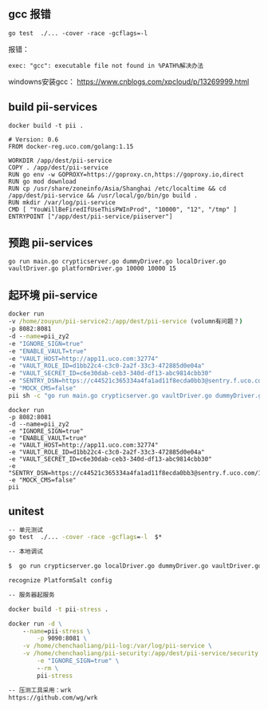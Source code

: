 ## gcc 报错

`go test  ./... -cover -race -gcflags=-l`

报错：
```text
exec: "gcc": executable file not found in %PATH%解决办法
```

windowns安装gcc：
https://www.cnblogs.com/xpcloud/p/13269999.html

## build pii-services

`docker build -t pii .`

```DOCKFILE
# Version: 0.6
FROM docker-reg.uco.com/golang:1.15

WORKDIR /app/dest/pii-service
COPY . /app/dest/pii-service
RUN go env -w GOPROXY=https://goproxy.cn,https://goproxy.io,direct
RUN go mod download
RUN cp /usr/share/zoneinfo/Asia/Shanghai /etc/localtime && cd /app/dest/pii-service && /usr/local/go/bin/go build .
RUN mkdir /var/log/pii-service
CMD [ "YouWillBeFiredIfUseThisPWInProd", "10000", "12", "/tmp" ]
ENTRYPOINT ["/app/dest/pii-service/piiserver"]

```

## 预跑 pii-services

`go run main.go crypticserver.go dummyDriver.go localDriver.go vaultDriver.go platformDriver.go 10000 10000 15`

## 起环境 pii-service

```cmd 
docker run 
-v /home/zouyun/pii-service2:/app/dest/pii-service (volumn有问题？)
-p 8082:8081 
-d --name=pii_zy2 
-e "IGNORE_SIGN=true" 
-e "ENABLE_VAULT=true" 
-e "VAULT_HOST=http://app11.uco.com:32774" 
-e "VAULT_ROLE_ID=d1bb22c4-c3c0-2a2f-33c3-472885d0e04a" 
-e "VAULT_SECRET_ID=c6e30dab-ceb3-340d-df13-abc9814cbb30" 
-e "SENTRY_DSN=https://c44521c365334a4fa1ad11f8ecda0bb3@sentry.f.uco.com/16" 
-e "MOCK_CMS=false" 
pii sh -c "go run main.go crypticserver.go vaultDriver.go dummyDriver.go localDriver.go platformDriver.go 10000 10000" 
```

```
docker run 
-p 8082:8081 
-d --name=pii_zy2 
-e "IGNORE_SIGN=true" 
-e "ENABLE_VAULT=true" 
-e "VAULT_HOST=http://app11.uco.com:32774" 
-e "VAULT_ROLE_ID=d1bb22c4-c3c0-2a2f-33c3-472885d0e04a" 
-e "VAULT_SECRET_ID=c6e30dab-ceb3-340d-df13-abc9814cbb30" 
-e "SENTRY_DSN=https://c44521c365334a4fa1ad11f8ecda0bb3@sentry.f.uco.com/16" 
-e "MOCK_CMS=false" 
pii
```

## unitest

```cmd
-- 单元测试
go test  ./... -cover -race -gcflags=-l  $*

-- 本地调试

$  go run crypticserver.go localDriver.go dummyDriver.go vaultDriver.go platformDriver.go main.go --cacheSize=100001 --logMode=15 --logPath="D:\demo\pii-service\logs"

recognize PlatformSalt config

-- 服务器起服务

docker build -t pii-stress .

docker run -d \
	--name=pii-stress \
        -p 9090:8081 \
	-v /home/chenchaoliang/pii-log:/var/log/pii-service \
	-v /home/chenchaoliang/pii-security:/app/dest/pii-service/security \
        -e "IGNORE_SIGN=true" \
        --rm \
        pii-stress

-- 压测工具采用：wrk
https://github.com/wg/wrk

```